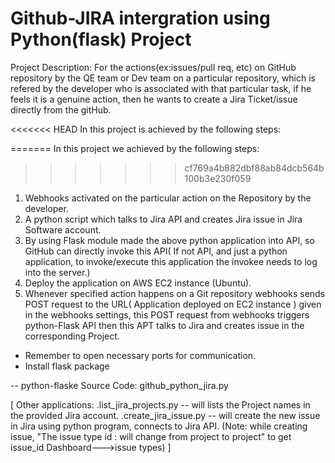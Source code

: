 # Github-JIRA intergration using Python(flask) Project

Project Description:
For the actions(ex:issues/pull req, etc) on GitHub repository by the QE team or Dev team on a particular repository, which is refered by the developer who is associated with that particular task, if he feels it is a genuine action, then he wants to create a Jira Ticket/issue directly from the gitHub.

<<<<<<< HEAD
In this project is achieved by the following steps:

=======
In this project we achieved by the following steps:
>>>>>>> cf769a4b882dbf88ab84dcb564b100b3e230f059
1. Webhooks activated on the particular action on the Repository by the developer.
2. A python script which talks to Jira API and creates Jira issue in Jira Software account.
3. By using Flask module made the above python application into API, so GitHub can directly invoke this API( If not API, and just a python application, to invoke/execute this application the invokee needs to log into the server.)
4. Deploy the application on AWS EC2 instance (Ubuntu).
5. Whenever specified action happens on a Git repository webhooks sends POST request to the URL( Application deployed on EC2 instance ) given in the webhooks settings, this POST request from webhooks triggers python-Flask API then this APT talks to Jira and creates issue in the corresponding Project.

 - Remember to open necessary ports for communication.
 - Install flask package

-- python-flaske Source Code: github_python_jira.py 

[
Other applications:
.list_jira_projects.py -- will lists the Project names in the provided Jira account.
.create_jira_issue.py -- will create the new issue in Jira using python program, connects to Jira API. 
(Note: while creating issue, "The issue type id : will change from project to project"
    to get issue_id Dashboard--->issue types)
]
 
